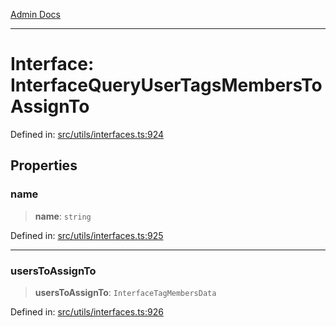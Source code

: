 [Admin Docs](/)

***

# Interface: InterfaceQueryUserTagsMembersToAssignTo

Defined in: [src/utils/interfaces.ts:924](https://github.com/PalisadoesFoundation/talawa-admin/blob/main/src/utils/interfaces.ts#L924)

## Properties

### name

> **name**: `string`

Defined in: [src/utils/interfaces.ts:925](https://github.com/PalisadoesFoundation/talawa-admin/blob/main/src/utils/interfaces.ts#L925)

***

### usersToAssignTo

> **usersToAssignTo**: `InterfaceTagMembersData`

Defined in: [src/utils/interfaces.ts:926](https://github.com/PalisadoesFoundation/talawa-admin/blob/main/src/utils/interfaces.ts#L926)

